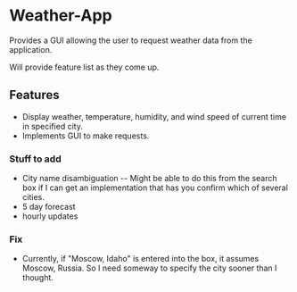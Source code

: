 # Weather-App

Provides a GUI allowing the user to request weather data from the application.

Will provide feature list as they come up.

## Features
- Display weather, temperature, humidity, and wind speed of current time in specified city.
- Implements GUI to make requests.

### Stuff to add
- City name disambiguation
-- Might be able to do this from the search box if I can get an implementation that has you confirm which of several cities.
- 5 day forecast
- hourly updates

### Fix
- Currently, if "Moscow, Idaho" is entered into the box, it assumes Moscow, Russia. So I need someway to specify the city sooner than I thought.